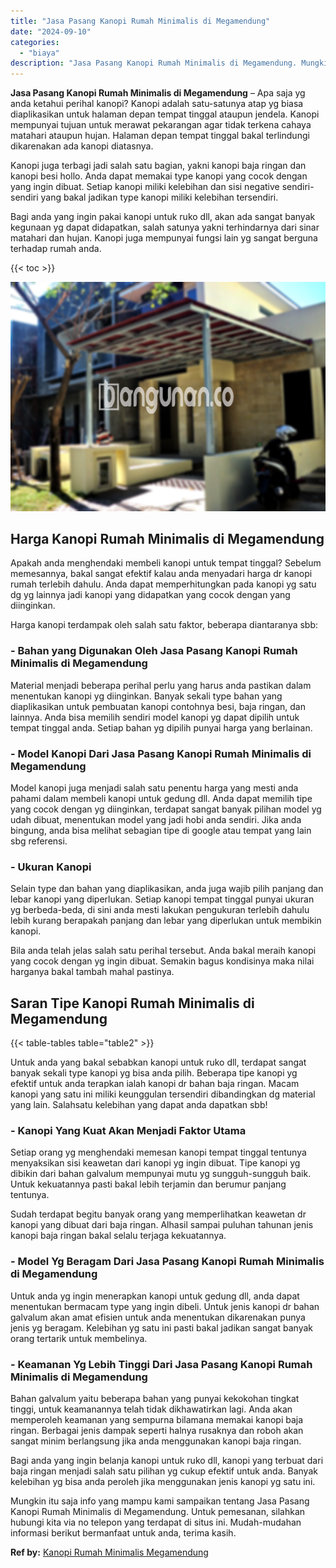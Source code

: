 ```yaml
---
title: "Jasa Pasang Kanopi Rumah Minimalis di Megamendung"
date: "2024-09-10"
categories: 
  - "biaya"
description: "Jasa Pasang Kanopi Rumah Minimalis di Megamendung. Mungkin itu saja info yang mampu kami sampaikan tentang Jasa Pasang Kanopi Rumah Minimalis di Megamendung...."
---
```


**Jasa Pasang Kanopi Rumah Minimalis di Megamendung** – Apa saja yg anda ketahui perihal kanopi? Kanopi adalah satu-satunya atap yg biasa diaplikasikan untuk halaman depan tempat tinggal ataupun jendela. Kanopi mempunyai tujuan untuk merawat pekarangan agar tidak terkena cahaya matahari ataupun hujan. Halaman depan tempat tinggal bakal terlindungi dikarenakan ada kanopi diatasnya.

Kanopi juga terbagi jadi salah satu bagian, yakni kanopi baja ringan dan kanopi besi hollo. Anda dapat memakai type kanopi yang cocok dengan yang ingin dibuat. Setiap kanopi miliki kelebihan dan sisi negative sendiri-sendiri yang bakal jadikan type kanopi miliki kelebihan tersendiri.

Bagi anda yang ingin pakai kanopi untuk ruko dll, akan ada sangat banyak kegunaan yg dapat didapatkan, salah satunya yakni terhindarnya dari sinar matahari dan hujan. Kanopi juga mempunyai fungsi lain yg sangat berguna terhadap rumah anda.

{{< toc >}}

![Jasa Pasang Kanopi Rumah Minimalis di Megamendung](/images/harga-kanopi-minimalis-11.png)

## Harga Kanopi Rumah Minimalis di Megamendung

Apakah anda menghendaki membeli kanopi untuk tempat tinggal? Sebelum memesannya, bakal sangat efektif kalau anda menyadari harga dr kanopi rumah terlebih dahulu. Anda dapat memperhitungkan pada kanopi yg satu dg yg lainnya jadi kanopi yang didapatkan yang cocok dengan yang diinginkan.

Harga kanopi terdampak oleh salah satu faktor, beberapa diantaranya sbb:

### \- Bahan yang Digunakan Oleh Jasa Pasang Kanopi Rumah Minimalis di Megamendung

Material menjadi beberapa perihal perlu yang harus anda pastikan dalam menentukan kanopi yg diinginkan. Banyak sekali type bahan yang diaplikasikan untuk pembuatan kanopi contohnya besi, baja ringan, dan lainnya. Anda bisa memilih sendiri model kanopi yg dapat dipilih untuk tempat tinggal anda. Setiap bahan yg dipilih punyai harga yang berlainan.

### \- Model Kanopi Dari Jasa Pasang Kanopi Rumah Minimalis di Megamendung

Model kanopi juga menjadi salah satu penentu harga yang mesti anda pahami dalam membeli kanopi untuk gedung dll. Anda dapat memilih tipe yang cocok dengan yg diinginkan, terdapat sangat banyak pilihan model yg udah dibuat, menentukan model yang jadi hobi anda sendiri. Jika anda bingung, anda bisa melihat sebagian tipe di google atau tempat yang lain sbg referensi.

### \- Ukuran Kanopi

Selain type dan bahan yang diaplikasikan, anda juga wajib pilih panjang dan lebar kanopi yang diperlukan. Setiap kanopi tempat tinggal punyai ukuran yg berbeda-beda, di sini anda mesti lakukan pengukuran terlebih dahulu lebih kurang berapakah panjang dan lebar yang diperlukan untuk membikin kanopi.

Bila anda telah jelas salah satu perihal tersebut. Anda bakal meraih kanopi yang cocok dengan yg ingin dibuat. Semakin bagus kondisinya maka nilai harganya bakal tambah mahal pastinya.

## Saran Tipe Kanopi Rumah Minimalis di Megamendung

{{< table-tables table="table2" >}}

Untuk anda yang bakal sebabkan kanopi untuk ruko dll, terdapat sangat banyak sekali type kanopi yg bisa anda pilih. Beberapa tipe kanopi yg efektif untuk anda terapkan ialah kanopi dr bahan baja ringan. Macam kanopi yang satu ini miliki keunggulan tersendiri dibandingkan dg material yang lain. Salahsatu kelebihan yang dapat anda dapatkan sbb!

### \- Kanopi Yang Kuat Akan Menjadi Faktor Utama

Setiap orang yg menghendaki memesan kanopi tempat tinggal tentunya menyaksikan sisi keawetan dari kanopi yg ingin dibuat. Tipe kanopi yg dibikin dari bahan galvalum mempunyai mutu yg sungguh-sungguh baik. Untuk kekuatannya pasti bakal lebih terjamin dan berumur panjang tentunya.

Sudah terdapat begitu banyak orang yang memperlihatkan keawetan dr kanopi yang dibuat dari baja ringan. Alhasil sampai puluhan tahunan jenis kanopi baja ringan bakal selalu terjaga kekuatannya.

### \- Model Yg Beragam Dari Jasa Pasang Kanopi Rumah Minimalis di Megamendung

Untuk anda yg ingin menerapkan kanopi untuk gedung dll, anda dapat menentukan bermacam type yang ingin dibeli. Untuk jenis kanopi dr bahan galvalum akan amat efisien untuk anda menentukan dikarenakan punya jenis yg beragam. Kelebihan yg satu ini pasti bakal jadikan sangat banyak orang tertarik untuk membelinya.

### \- Keamanan Yg Lebih Tinggi Dari Jasa Pasang Kanopi Rumah Minimalis di Megamendung

Bahan galvalum yaitu beberapa bahan yang punyai kekokohan tingkat tinggi, untuk keamanannya telah tidak dikhawatirkan lagi. Anda akan memperoleh keamanan yang sempurna bilamana memakai kanopi baja ringan. Berbagai jenis dampak seperti halnya rusaknya dan roboh akan sangat minim berlangsung jika anda menggunakan kanopi baja ringan.

Bagi anda yang ingin belanja kanopi untuk ruko dll, kanopi yang terbuat dari baja ringan menjadi salah satu pilihan yg cukup efektif untuk anda. Banyak kelebihan yg bisa anda peroleh jika menggunakan jenis kanopi yg satu ini.

Mungkin itu saja info yang mampu kami sampaikan tentang Jasa Pasang Kanopi Rumah Minimalis di Megamendung. Untuk pemesanan, silahkan hubungi kita via no telepon yang terdapat di situs ini. Mudah-mudahan informasi berikut bermanfaat untuk anda, terima kasih.

**Ref by:**  [Kanopi Rumah Minimalis Megamendung](https://id.wikipedia.org/wiki/Kanopi)
